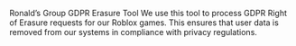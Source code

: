 Ronald’s Group GDPR Erasure Tool
We use this tool to process GDPR Right of Erasure requests for our Roblox games. This ensures that user data is removed from our systems in compliance with privacy regulations.
